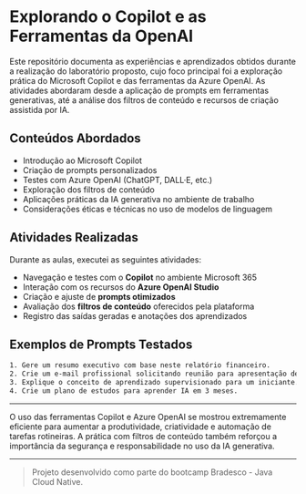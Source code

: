 # Explorando o Copilot e as Ferramentas da OpenAI

Este repositório documenta as experiências e aprendizados obtidos durante a realização do laboratório proposto, cujo foco principal foi a exploração prática do Microsoft Copilot e das ferramentas da Azure OpenAI. As atividades abordaram desde a aplicação de prompts em ferramentas generativas, até a análise dos filtros de conteúdo e recursos de criação assistida por IA.

## Conteúdos Abordados

- Introdução ao Microsoft Copilot
- Criação de prompts personalizados
- Testes com Azure OpenAI (ChatGPT, DALL·E, etc.)
- Exploração dos filtros de conteúdo
- Aplicações práticas da IA generativa no ambiente de trabalho
- Considerações éticas e técnicas no uso de modelos de linguagem

## Atividades Realizadas

Durante as aulas, executei as seguintes atividades:

- Navegação e testes com o **Copilot** no ambiente Microsoft 365
- Interação com os recursos do **Azure OpenAI Studio**
- Criação e ajuste de **prompts otimizados**
- Avaliação dos **filtros de conteúdo** oferecidos pela plataforma
- Registro das saídas geradas e anotações dos aprendizados

## Exemplos de Prompts Testados

```txt
1. Gere um resumo executivo com base neste relatório financeiro.
2. Crie um e-mail profissional solicitando reunião para apresentação de proposta.
3. Explique o conceito de aprendizado supervisionado para um iniciante.
4. Crie um plano de estudos para aprender IA em 3 meses.
```

---

O uso das ferramentas Copilot e Azure OpenAI se mostrou extremamente eficiente para aumentar a produtividade, criatividade e automação de tarefas rotineiras. A prática com filtros de conteúdo também reforçou a importância da segurança e responsabilidade no uso da IA generativa.

---

> Projeto desenvolvido como parte do bootcamp Bradesco - Java Cloud Native.
